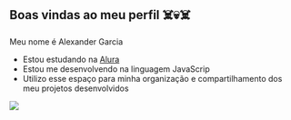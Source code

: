 ## Boas vindas ao meu perfil ☠️💀☠️

Meu nome é Alexander Garcia

- Estou estudando na [Alura](https://www.alura.com.br)
- Estou me desenvolvendo na linguagem JavaScrip
- Utilizo esse espaço para minha organização e compartilhamento dos meu projetos desenvolvidos


![](https://media1.tenor.com/m/FJQXZxhpV7oAAAAC/widetime-cattime.gif)


